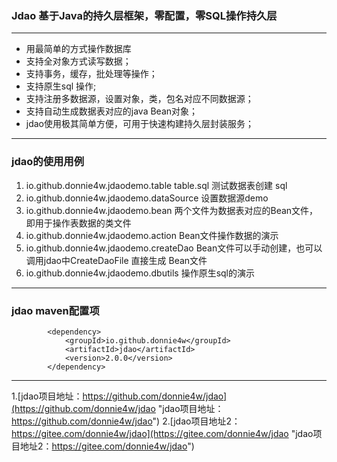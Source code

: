 ###  Jdao  基于Java的持久层框架，零配置，零SQL操作持久层

------------

- 用最简单的方式操作数据库
- 支持全对象方式读写数据；
- 支持事务，缓存，批处理等操作；
- 支持原生sql 操作;
- 支持注册多数据源，设置对象，类，包名对应不同数据源；
- 支持自动生成数据表对应的java Bean对象；
- jdao使用极其简单方便，可用于快速构建持久层封装服务；

------------

###  jdao的使用用例

1. io.github.donnie4w.jdaodemo.table   table.sql  测试数据表创建 sql
2. io.github.donnie4w.jdaodemo.dataSource 设置数据源demo
3. io.github.donnie4w.jdaodemo.bean  两个文件为数据表对应的Bean文件，即用于操作表数据的类文件
4. io.github.donnie4w.jdaodemo.action  Bean文件操作数据的演示
5. io.github.donnie4w.jdaodemo.createDao  Bean文件可以手动创建，也可以调用jdao中CreateDaoFile 直接生成 Bean文件
6. io.github.donnie4w.jdaodemo.dbutils 操作原生sql的演示

------------

###  jdao maven配置项
			<dependency>
				<groupId>io.github.donnie4w</groupId>
				<artifactId>jdao</artifactId>
				<version>2.0.0</version>
			</dependency>

------------

1.[jdao项目地址：https://github.com/donnie4w/jdao](https://github.com/donnie4w/jdao "jdao项目地址：https://github.com/donnie4w/jdao")
2.[jdao项目地址2：https://gitee.com/donnie4w/jdao](https://gitee.com/donnie4w/jdao "jdao项目地址2：https://gitee.com/donnie4w/jdao")